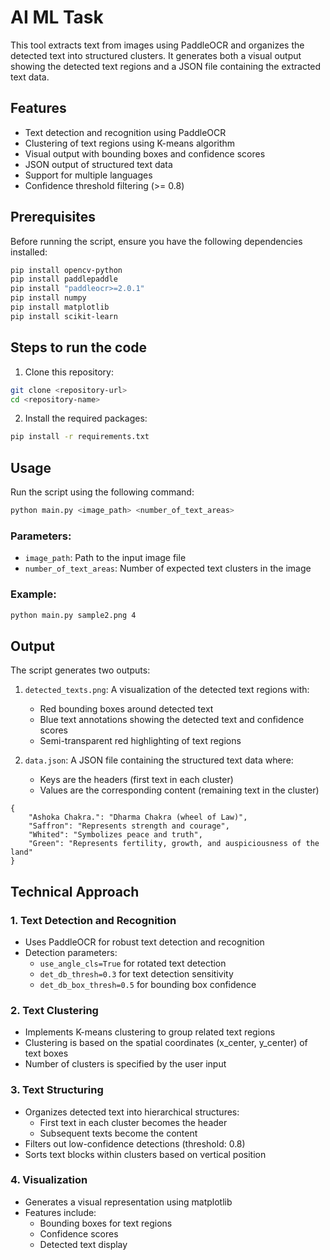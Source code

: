 # AI ML Task

This tool extracts text from images using PaddleOCR and organizes the detected text into structured clusters. It generates both a visual output showing the detected text regions and a JSON file containing the extracted text data.

## Features

- Text detection and recognition using PaddleOCR
- Clustering of text regions using K-means algorithm
- Visual output with bounding boxes and confidence scores
- JSON output of structured text data
- Support for multiple languages
- Confidence threshold filtering (>= 0.8)

## Prerequisites

Before running the script, ensure you have the following dependencies installed:

```bash
pip install opencv-python
pip install paddlepaddle
pip install "paddleocr>=2.0.1"
pip install numpy
pip install matplotlib
pip install scikit-learn
```

## Steps to run the code

1. Clone this repository:
```bash
git clone <repository-url>
cd <repository-name>
```

2. Install the required packages:
```bash
pip install -r requirements.txt
```

## Usage

Run the script using the following command:

```bash
python main.py <image_path> <number_of_text_areas>
```

### Parameters:
- `image_path`: Path to the input image file
- `number_of_text_areas`: Number of expected text clusters in the image

### Example:
```bash
python main.py sample2.png 4
```

## Output

The script generates two outputs:

1. `detected_texts.png`: A visualization of the detected text regions with:
   - Red bounding boxes around detected text
   - Blue text annotations showing the detected text and confidence scores
   - Semi-transparent red highlighting of text regions

2. `data.json`: A JSON file containing the structured text data where:
   - Keys are the headers (first text in each cluster)
   - Values are the corresponding content (remaining text in the cluster)

```
{
    "Ashoka Chakra.": "Dharma Chakra (wheel of Law)",
    "Saffron": "Represents strength and courage",
    "Whited": "Symbolizes peace and truth",
    "Green": "Represents fertility, growth, and auspiciousness of the land"
}
```

## Technical Approach

### 1. Text Detection and Recognition
- Uses PaddleOCR for robust text detection and recognition
- Detection parameters:
  - `use_angle_cls=True` for rotated text detection
  - `det_db_thresh=0.3` for text detection sensitivity
  - `det_db_box_thresh=0.5` for bounding box confidence

### 2. Text Clustering
- Implements K-means clustering to group related text regions
- Clustering is based on the spatial coordinates (x_center, y_center) of text boxes
- Number of clusters is specified by the user input

### 3. Text Structuring
- Organizes detected text into hierarchical structures:
  - First text in each cluster becomes the header
  - Subsequent texts become the content
- Filters out low-confidence detections (threshold: 0.8)
- Sorts text blocks within clusters based on vertical position

### 4. Visualization
- Generates a visual representation using matplotlib
- Features include:
  - Bounding boxes for text regions
  - Confidence scores
  - Detected text display
